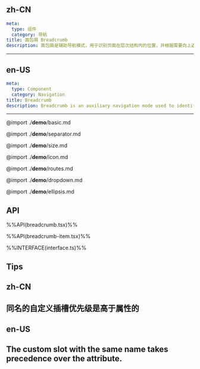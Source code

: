 ## zh-CN
```yaml
meta:
  type: 组件
  category: 导航
title: 面包屑 Breadcrumb
description: 面包屑是辅助导航模式，用于识别页面在层次结构内的位置，并根据需要向上返回。
```
---
## en-US
```yaml
meta:
  type: Component
  category: Navigation
title: Breadcrumb
description: Breadcrumb is an auxiliary navigation mode used to identify the position of the page within the hierarchy and return upwards as needed.
```
---

@import ./__demo__/basic.md

@import ./__demo__/separator.md

@import ./__demo__/size.md

@import ./__demo__/icon.md

@import ./__demo__/routes.md

@import ./__demo__/dropdown.md

@import ./__demo__/ellipsis.md

## API

%%API(breadcrumb.tsx)%%

%%API(breadcrumb-item.tsx)%%

%%INTERFACE(interface.ts)%%

## Tips

## zh-CN

同名的自定义插槽优先级是高于属性的
---

## en-US
The custom slot with the same name takes precedence over the attribute.
---
